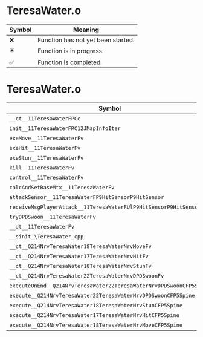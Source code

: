 # TeresaWater.o
| Symbol | Meaning 
| ------------- | ------------- 
| :x: | Function has not yet been started. 
| :eight_pointed_black_star: | Function is in progress. 
| :white_check_mark: | Function is completed. 


# TeresaWater.o
| Symbol | Decompiled? |
| ------------- | ------------- |
| `__ct__11TeresaWaterFPCc` | :x: |
| `init__11TeresaWaterFRC12JMapInfoIter` | :x: |
| `exeMove__11TeresaWaterFv` | :x: |
| `exeHit__11TeresaWaterFv` | :x: |
| `exeStun__11TeresaWaterFv` | :x: |
| `kill__11TeresaWaterFv` | :x: |
| `control__11TeresaWaterFv` | :x: |
| `calcAndSetBaseMtx__11TeresaWaterFv` | :x: |
| `attackSensor__11TeresaWaterFP9HitSensorP9HitSensor` | :x: |
| `receiveMsgPlayerAttack__11TeresaWaterFUlP9HitSensorP9HitSensor` | :x: |
| `tryDPDSwoon__11TeresaWaterFv` | :x: |
| `__dt__11TeresaWaterFv` | :x: |
| `__sinit_\TeresaWater_cpp` | :x: |
| `__ct__Q214NrvTeresaWater18TeresaWaterNrvMoveFv` | :x: |
| `__ct__Q214NrvTeresaWater17TeresaWaterNrvHitFv` | :x: |
| `__ct__Q214NrvTeresaWater18TeresaWaterNrvStunFv` | :x: |
| `__ct__Q214NrvTeresaWater22TeresaWaterNrvDPDSwoonFv` | :x: |
| `executeOnEnd__Q214NrvTeresaWater22TeresaWaterNrvDPDSwoonCFP5Spine` | :x: |
| `execute__Q214NrvTeresaWater22TeresaWaterNrvDPDSwoonCFP5Spine` | :x: |
| `execute__Q214NrvTeresaWater18TeresaWaterNrvStunCFP5Spine` | :x: |
| `execute__Q214NrvTeresaWater17TeresaWaterNrvHitCFP5Spine` | :x: |
| `execute__Q214NrvTeresaWater18TeresaWaterNrvMoveCFP5Spine` | :x: |
